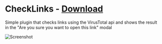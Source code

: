 # CheckLinks - [Download](https://github.com/Vendicated/AliucordPlugins/blob/builds/CheckLinks.zip?raw=true)

Simple plugin that checks links using the VirusTotal api and shows the result in the "Are you sure you want to open this link" modal

![Screenshot](https://cdn.discordapp.com/attachments/852332951542956052/873245670734200832/unknown.png)
 